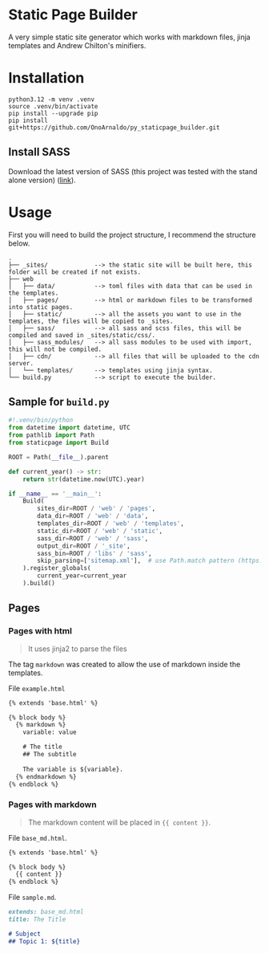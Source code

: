 # Static Page Builder

A very simple static site generator which works with markdown files, jinja templates and Andrew Chilton's minifiers.


# Installation

```commandline
python3.12 -m venv .venv
source .venv/bin/activate
pip install --upgrade pip
pip install git+https://github.com/OnoArnaldo/py_staticpage_builder.git
```

## Install SASS

Download the latest version of SASS (this project was tested with the stand alone version) 
([link](https://github.com/sass/dart-sass/releases)).


# Usage

First you will need to build the project structure, I recommend the structure below.

```text
.
├── _sites/             --> the static site will be built here, this folder will be created if not exists.
├── web
│   ├── data/           --> toml files with data that can be used in the templates.
│   ├── pages/          --> html or markdown files to be transformed into static pages.
│   ├── static/         --> all the assets you want to use in the templates, the files will be copied to _sites.
│   ├── sass/           --> all sass and scss files, this will be compiled and saved in _sites/static/css/.
│   ├── sass_modules/   --> all sass modules to be used with import, this will not be compiled.
│   ├── cdn/            --> all files that will be uploaded to the cdn server.
│   └── templates/      --> templates using jinja syntax.
└── build.py            --> script to execute the builder.
```

## Sample for `build.py`

```python
#!.venv/bin/python
from datetime import datetime, UTC
from pathlib import Path
from staticpage import Build

ROOT = Path(__file__).parent

def current_year() -> str:
    return str(datetime.now(UTC).year)

if __name__ == '__main__':
    Build(
        sites_dir=ROOT / 'web' / 'pages',
        data_dir=ROOT / 'web' / 'data',
        templates_dir=ROOT / 'web' / 'templates',
        static_dir=ROOT / 'web' / 'static',
        sass_dir=ROOT / 'web' / 'sass',
        output_dir=ROOT / '_site',
        sass_bin=ROOT / 'libs' / 'sass',
        skip_parsing=['sitemap.xml'],  # use Path.match pattern (https://docs.python.org/3/library/pathlib.html#pathlib.PurePath.match)
    ).register_globals(
        current_year=current_year
    ).build()
```

## Pages

### Pages with html

> It uses jinja2 to parse the files

The tag `markdown` was created to allow the use of markdown inside the templates.

File `example.html`

```html
{% extends 'base.html' %}

{% block body %}
  {% markdown %}
    variable: value

    # The title
    ## The subtitle
    
    The variable is ${variable}.
  {% endmarkdown %}
{% endblock %}
```

### Pages with markdown

> The markdown content will be placed in `{{ content }}`.

File `base_md.html`.

```html
{% extends 'base.html' %}

{% block body %}
  {{ content }}
{% endblock %}
```

File `sample.md`.

```markdown
extends: base_md.html
title: The Title

# Subject
## Topic 1: ${title}
```

